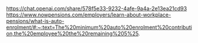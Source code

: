 https://chat.openai.com/share/578f5e33-9232-4afe-9a4a-2e13ea21cd93
https://www.nowpensions.com/employers/learn-about-workplace-pensions/what-is-auto-enrolment/#:~:text=The%20minimum%20auto%20enrolment%20contribution,the%20employee%20the%20remaining%205%25.
